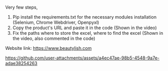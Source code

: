 Very few steps,
1. Pip install the requirements.txt for the necessary modules installation (Selenium, Chrome Webdriver, Openpyxl)
2. Copy the product's URL and paste it in the code (Shown in the video)
3. Fix the paths where to store the excel, where to find the excel (Shown in the video, also commented in the code)
   
Website link: https://www.beautylish.com

https://github.com/user-attachments/assets/a4ec47ae-98b5-4548-9a7e-adae38254263

